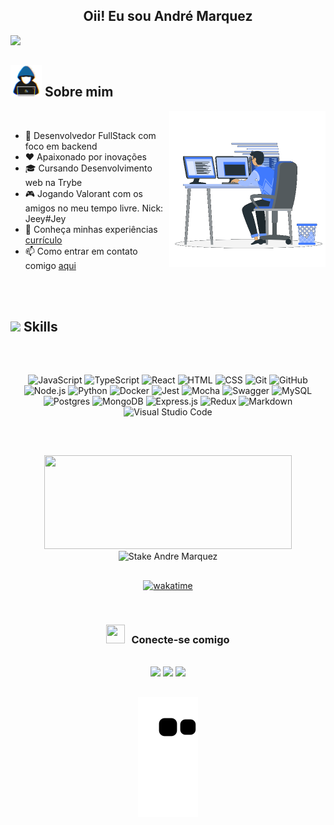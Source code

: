 <h2 align="center">Oii! Eu sou André Marquez</h2>

<img src="https://user-images.githubusercontent.com/73097560/115834477-dbab4500-a447-11eb-908a-139a6edaec5c.gif"><br>

	
## <picture><img src = "https://github.com/0xAbdulKhalid/0xAbdulKhalid/raw/main/assets/mdImages/about_me.gif" width = 50px></picture> **Sobre mim**

<picture> <img align="right" src="https://github.com/0xAbdulKhalid/0xAbdulKhalid/raw/main/assets/mdImages/Right_Side.gif" width = 250px></picture>

<br>

- 🌱 Desenvolvedor FullStack com foco em backend 
- ❤️ Apaixonado por inovações
- 🎓 Cursando Desenvolvimento web na Trybe
- 🎮 Jogando Valorant com os amigos no meu tempo livre.  Nick: Jeey#Jey
- 📄 Conheça minhas experiências [currículo](https://drive.google.com/u/0/uc?id=1OHBCY4P8sOHL1Q2WVPuQwK-vY2EvuYgc&export=download)
- 📫 Como entrar em contato comigo [aqui](#-conecte-se-comigo-)

<br><br>

## <img src="https://media2.giphy.com/media/QssGEmpkyEOhBCb7e1/giphy.gif?cid=ecf05e47a0n3gi1bfqntqmob8g9aid1oyj2wr3ds3mg700bl&rid=giphy.gif" width ="25"><b> Skills</b>
<br>
   <section align="center" style="margin-top: 30px" style="display: inline_block">
 
  ![JavaScript](https://img.shields.io/badge/-JavaScript-05122A?style=flatstyle=flat-square&logo=javascript)
  ![TypeScript](https://img.shields.io/badge/Typescript-05122A?style=flat&logo=typescript&logoColor=blue)
  ![React](https://img.shields.io/badge/-React-05122A?style=flat&logo=react)
  ![HTML](https://img.shields.io/badge/-HTML-05122A?style=flat&logo=HTML5)
  ![CSS](https://img.shields.io/badge/-CSS-05122A?style=flat&logo=CSS3&logoColor=1572B6)
  ![Git](https://img.shields.io/badge/-Git-05122A?style=flat&logo=git)
  ![GitHub](https://img.shields.io/badge/-GitHub-05122A?style=flat&logo=github)
  ![Node.js](https://img.shields.io/badge/-Node.js-05122A?style=flat&logo=node.js)
  ![Python](https://img.shields.io/badge/-Python-05122A?style=flat&logo=python)
  ![Docker](https://img.shields.io/badge/docker-05122A?style=flat&logo=docker&logoColor=white)
  ![Jest](https://img.shields.io/badge/-jest-05122A?style=flat&logo=jest&logoColor=red)
  ![Mocha](https://img.shields.io/badge/-mocha-05122A?style=flat&logo=mocha&logoColor=brown)
  ![Swagger](https://img.shields.io/badge/-Swagger-05122A?style=flat&logo=swagger&logoColor=red)
  ![MySQL](https://img.shields.io/badge/mysql-05122A?style=flat&logo=mysql&logoColor=orange)
  ![Postgres](https://img.shields.io/badge/postgres-05122A?style=flat&logo=postgresql&logoColor=blue)
  ![MongoDB](https://img.shields.io/badge/MongoDB-05122A?style=flat&logo=mongodb&logoColor=green)
  ![Express.js](https://img.shields.io/badge/express.js-05122A?style=flat&logo=express&logoColor=%2361DAFB)
  ![Redux](https://img.shields.io/badge/redux-05122A?style=flat&logo=redux&logoColor=purple)
  ![Markdown](https://img.shields.io/badge/-Markdown-05122A?style=flat&logo=markdown)\
  ![Visual Studio Code](https://img.shields.io/badge/-Visual%20Studio%20Code-05122A?style=flat&logo=visual-studio-code&logoColor=007ACC)

 
   </section>
 <br>
  
  ##
  
  <div align="center">
   <img height="150em" width="396" src="https://github-readme-stats.vercel.app/api/top-langs/?username=andremarquezz&layout=compact&langs_count=7&theme=dark"/>
     <img title="Streak Andre Marquez" height="150em" width="396" src="https://github-readme-streak-stats.herokuapp.com/?user=andremarquezz&theme=dark&border=61dafb&hide_border=true" alt="Stake Andre Marquez" />
 
   <section align="center" style="margin-top: 30px" style="display: inline_block">
    
   [![wakatime](https://wakatime.com/badge/user/4c647f33-e61f-42d0-87bf-d92b6912a031.svg)](https://wakatime.com/@4c647f33-e61f-42d0-87bf-d92b6912a031)
    
   </section>
 
  </div>
  
 <br>


  <div align="center"> 
   <h3  > <img src="https://media.giphy.com/media/iY8CRBdQXODJSCERIr/giphy.gif" width="30" height="30" style="margin-right: 10px;">Conecte-se comigo </h3>
<br>
  <a href = "mailto:andre.marqquez@gmail.com"><img src="https://img.shields.io/badge/-Gmail-D14836?style=for-the-badge&logo=gmail&logoColor=white" target="_blank"></a>
  <a href="https://www.linkedin.com/in/andremarqquez/" target="_blank"><img src="https://img.shields.io/badge/-LinkedIn-%230077B5?style=for-the-badge&logo=linkedin&logoColor=white" target="blank"></a> 
 <a href="https://api.whatsapp.com/send?phone=5524999209942"  target="_blank">
  <img src="https://img.shields.io/badge/WhatsApp-25D366?style=for-the-badge&logo=whatsapp&logoColor=white" target="blank">
 </a> 
 
 
</div>
    <section align="center" style="margin-top: 30px" style="display: inline_block">
 
 ![Snake animation](https://github.com/andremarquezz/andremarquezz/blob/output/github-contribution-grid-snake.svg)
    
   </section>
